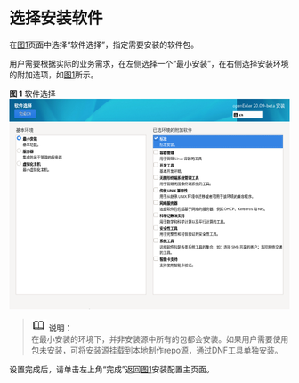 # 选择安装软件<a name="ZH-CN_TOPIC_0187280602"></a>

在[图1](进入安装界面.md#zh-cn_topic_0186390094_zh-cn_topic_0122145883_fig5969171592212)页面中选择“软件选择”，指定需要安装的软件包。

用户需要根据实际的业务需求，在左侧选择一个“最小安装”，在右侧选择安装环境的附加选项，如[图1](#zh-cn_topic_0186390261_zh-cn_topic_0122145865_fig03031519101414)所示。

**图 1**  软件选择<a name="zh-cn_topic_0186390261_zh-cn_topic_0122145865_fig03031519101414"></a>  
![](figures/软件选择.png "软件选择")

>![](public_sys-resources/icon-note.gif) **说明：**   
>在最小安装的环境下，并非安装源中所有的包都会安装。如果用户需要使用包未安装，可将安装源挂载到本地制作repo源，通过DNF工具单独安装。  

设置完成后，请单击左上角“完成”返回[图1](进入安装界面.md#zh-cn_topic_0186390094_zh-cn_topic_0122145883_fig5969171592212)安装配置主页面。

